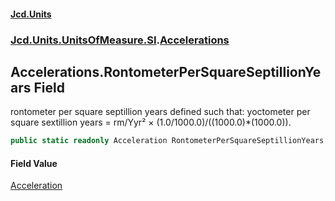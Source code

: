 #### [Jcd.Units](index.md 'index')
### [Jcd.Units.UnitsOfMeasure.SI](Jcd.Units.UnitsOfMeasure.SI.md 'Jcd.Units.UnitsOfMeasure.SI').[Accelerations](Accelerations.md 'Jcd.Units.UnitsOfMeasure.SI.Accelerations')

## Accelerations.RontometerPerSquareSeptillionYears Field

rontometer per square septillion years defined such that: yoctometer per square sextillion years = rm/Yyr² ×
(1.0/1000.0)/((1000.0)*(1000.0)).

```csharp
public static readonly Acceleration RontometerPerSquareSeptillionYears;
```

#### Field Value
[Acceleration](Acceleration.md 'Jcd.Units.UnitTypes.Acceleration')
